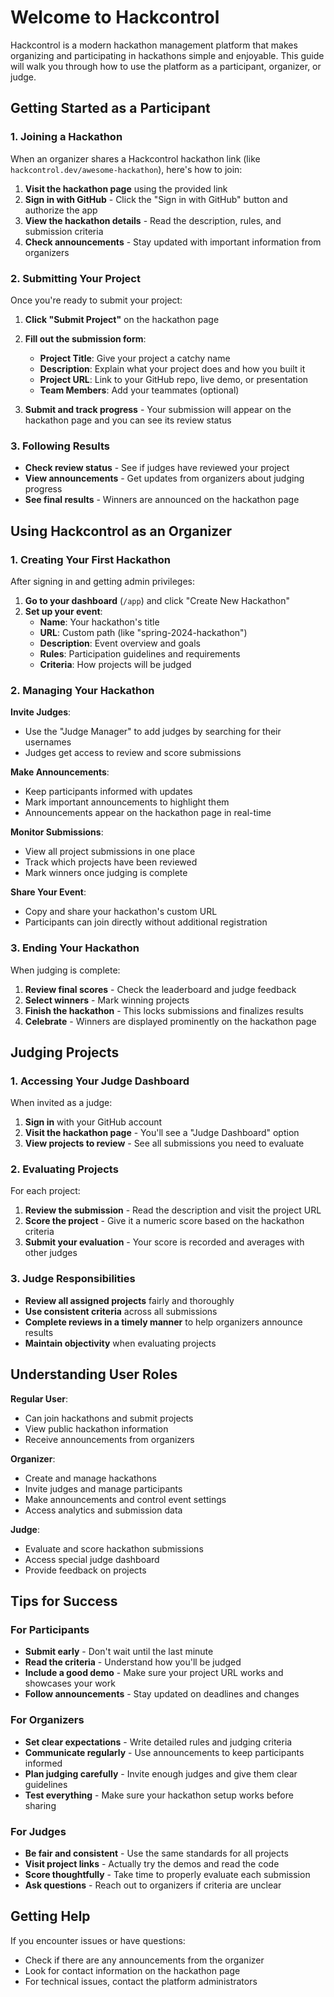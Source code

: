 # Welcome to Hackcontrol

Hackcontrol is a modern hackathon management platform that makes organizing and participating in hackathons simple and enjoyable. This guide will walk you through how to use the platform as a participant, organizer, or judge.

## Getting Started as a Participant

### 1. Joining a Hackathon

When an organizer shares a Hackcontrol hackathon link (like `hackcontrol.dev/awesome-hackathon`), here's how to join:

1. **Visit the hackathon page** using the provided link
2. **Sign in with GitHub** - Click the "Sign in with GitHub" button and authorize the app
3. **View the hackathon details** - Read the description, rules, and submission criteria
4. **Check announcements** - Stay updated with important information from organizers

### 2. Submitting Your Project

Once you're ready to submit your project:

1. **Click "Submit Project"** on the hackathon page
2. **Fill out the submission form**:
   - **Project Title**: Give your project a catchy name
   - **Description**: Explain what your project does and how you built it
   - **Project URL**: Link to your GitHub repo, live demo, or presentation
   - **Team Members**: Add your teammates (optional)

3. **Submit and track progress** - Your submission will appear on the hackathon page and you can see its review status

### 3. Following Results

- **Check review status** - See if judges have reviewed your project
- **View announcements** - Get updates from organizers about judging progress
- **See final results** - Winners are announced on the hackathon page

## Using Hackcontrol as an Organizer

### 1. Creating Your First Hackathon

After signing in and getting admin privileges:

1. **Go to your dashboard** (`/app`) and click "Create New Hackathon"
2. **Set up your event**:
   - **Name**: Your hackathon's title
   - **URL**: Custom path (like "spring-2024-hackathon")
   - **Description**: Event overview and goals
   - **Rules**: Participation guidelines and requirements
   - **Criteria**: How projects will be judged

### 2. Managing Your Hackathon

**Invite Judges**:
- Use the "Judge Manager" to add judges by searching for their usernames
- Judges get access to review and score submissions

**Make Announcements**:
- Keep participants informed with updates
- Mark important announcements to highlight them
- Announcements appear on the hackathon page in real-time

**Monitor Submissions**:
- View all project submissions in one place
- Track which projects have been reviewed
- Mark winners once judging is complete

**Share Your Event**:
- Copy and share your hackathon's custom URL
- Participants can join directly without additional registration

### 3. Ending Your Hackathon

When judging is complete:
1. **Review final scores** - Check the leaderboard and judge feedback
2. **Select winners** - Mark winning projects 
3. **Finish the hackathon** - This locks submissions and finalizes results
4. **Celebrate** - Winners are displayed prominently on the hackathon page

## Judging Projects

### 1. Accessing Your Judge Dashboard

When invited as a judge:
1. **Sign in** with your GitHub account
2. **Visit the hackathon page** - You'll see a "Judge Dashboard" option
3. **View projects to review** - See all submissions you need to evaluate

### 2. Evaluating Projects

For each project:
1. **Review the submission** - Read the description and visit the project URL
2. **Score the project** - Give it a numeric score based on the hackathon criteria
3. **Submit your evaluation** - Your score is recorded and averages with other judges

### 3. Judge Responsibilities

- **Review all assigned projects** fairly and thoroughly
- **Use consistent criteria** across all submissions
- **Complete reviews in a timely manner** to help organizers announce results
- **Maintain objectivity** when evaluating projects

## Understanding User Roles

**Regular User**:
- Can join hackathons and submit projects
- View public hackathon information
- Receive announcements from organizers

**Organizer**:
- Create and manage hackathons
- Invite judges and manage participants
- Make announcements and control event settings
- Access analytics and submission data

**Judge**:
- Evaluate and score hackathon submissions
- Access special judge dashboard
- Provide feedback on projects

## Tips for Success

### For Participants
- **Submit early** - Don't wait until the last minute
- **Read the criteria** - Understand how you'll be judged
- **Include a good demo** - Make sure your project URL works and showcases your work
- **Follow announcements** - Stay updated on deadlines and changes

### For Organizers
- **Set clear expectations** - Write detailed rules and judging criteria
- **Communicate regularly** - Use announcements to keep participants informed
- **Plan judging carefully** - Invite enough judges and give them clear guidelines
- **Test everything** - Make sure your hackathon setup works before sharing

### For Judges
- **Be fair and consistent** - Use the same standards for all projects
- **Visit project links** - Actually try the demos and read the code
- **Score thoughtfully** - Take time to properly evaluate each submission
- **Ask questions** - Reach out to organizers if criteria are unclear

## Getting Help

If you encounter issues or have questions:
- Check if there are any announcements from the organizer
- Look for contact information on the hackathon page
- For technical issues, contact the platform administrators
